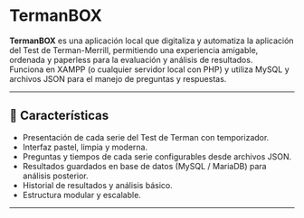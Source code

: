 # TermanBOX

**TermanBOX** es una aplicación local que digitaliza y automatiza la aplicación del Test de Terman-Merrill, permitiendo una experiencia amigable, ordenada y paperless para la evaluación y análisis de resultados.  
Funciona en XAMPP (o cualquier servidor local con PHP) y utiliza MySQL y archivos JSON para el manejo de preguntas y respuestas.

---

## 🧩 **Características**

- Presentación de cada serie del Test de Terman con temporizador.
- Interfaz pastel, limpia y moderna.
- Preguntas y tiempos de cada serie configurables desde archivos JSON.
- Resultados guardados en base de datos (MySQL / MariaDB) para análisis posterior.
- Historial de resultados y análisis básico.
- Estructura modular y escalable.

---

